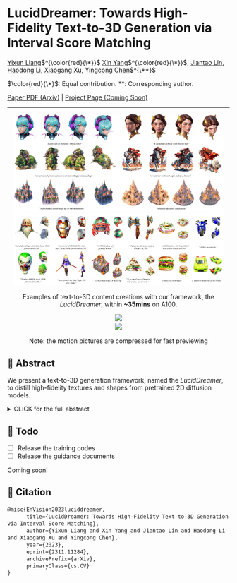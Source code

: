 # LucidDreamer: Towards High-Fidelity Text-to-3D Generation via Interval Score Matching

[Yixun Liang](https://yixunliang.github.io/)$^{\color{red}{\*}}$ [Xin Yang](https://abnervictor.github.io/2023/06/12/Academic-Self-Intro.html)$^{\color{red}{\*}}$, [Jiantao Lin](https://ltt-o.github.io/), [Haodong Li](https://haodong-li.com/), [Xiaogang Xu](https://xiaogang00.github.io), [Yingcong Chen](https://www.yingcong.me)$^{\**}$

$\color{red}{\*}$: Equal contribution.
\**: Corresponding author.

[Paper PDF (Arxiv)](https://arxiv.org/abs/2311.11284) | [Project Page (Coming Soon)]()

---

<div align=center>
<img src="resources/teaser.jpg" width="95%"/>  
  
Examples of text-to-3D content creations with our framework, the *LucidDreamer*, within **~35mins** on A100.
</div>

<div align=center>
<img src="resources/gif/demo-1.gif" width="95%"/>  
  
</div>

<div align=center>
<img src="resources/gif/demo-2.gif" width="95%"/>  

Note: the motion pictures are compressed for fast previewing
</div>


## 🎏 Abstract

We present a text-to-3D generation framework, named the *LucidDreamer*, to distill high-fidelity textures and shapes from pretrained 2D diffusion models.

<details><summary>CLICK for the full abstract</summary>

> The recent advancements in text-to-3D generation mark a significant milestone in generative models, unlocking new possibilities for creating imaginative 3D assets across various real-world scenarios. While recent advancements in text-to-3D generation have shown promise, they often fall short in rendering detailed and high-quality 3D models. This problem is especially prevalent as many methods base themselves on Score Distillation Sampling (SDS). This paper identifies a notable deficiency in SDS, that it brings inconsistent and low-quality updating direction for the 3D model, causing the over-smoothing effect. To address this, we propose a novel approach called Interval Score Matching (ISM). ISM employs deterministic diffusing trajectories and utilizes interval-based score matching to counteract over-smoothing. Furthermore, we incorporate 3D Gaussian Splatting into our text-to-3D generation pipeline. Extensive experiments show that our model largely outperforms the state-of-the-art in quality and training efficiency.

</details>

## 🚧 Todo

- [ ] Release the training codes
- [ ] Release the guidance documents

Coming soon!

## 📍 Citation 
```
@misc{EnVision2023luciddreamer,
      title={LucidDreamer: Towards High-Fidelity Text-to-3D Generation via Interval Score Matching}, 
      author={Yixun Liang and Xin Yang and Jiantao Lin and Haodong Li and Xiaogang Xu and Yingcong Chen},
      year={2023},
      eprint={2311.11284},
      archivePrefix={arXiv},
      primaryClass={cs.CV}
}
```
